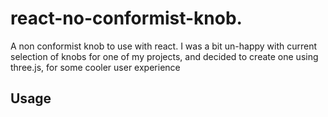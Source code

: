 # react-no-conformist-knob.

A non conformist knob to use with react.
I was a bit un-happy with current selection of knobs for one of my projects, and decided to create
one using three.js, for some cooler user experience

## Usage

<Knob value={} onChange={} min={} max={} >

